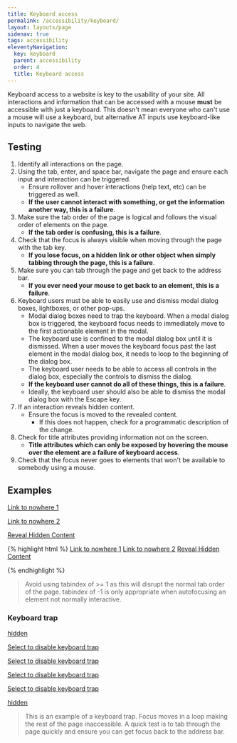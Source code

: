 ```yaml
---
title: Keyboard access
permalink: /accessibility/keyboard/
layout: layouts/page
sidenav: true
tags: accessibility
eleventyNavigation: 
  key: keyboard
  parent: accessibility
  order: 4
  title: Keyboard access
---
```


Keyboard access to a website is key to the usability of your site. All interactions and information that can be accessed with a mouse **must** be accessible with just a keyboard. This doesn't mean everyone who can't use a mouse will use a keyboard, but alternative AT inputs use keyboard-like inputs to navigate the web.

## Testing

1. Identify all interactions on the page.
2. Using the tab, enter, and space bar, navigate the page and ensure each input and interaction can be triggered.
    * Ensure rollover and hover interactions (help text, etc) can be triggered as well.
    * __If the user cannot interact with something, or get the information another way, this is a failure__.
3. Make sure the tab order of the page is logical and follows the visual order of elements on the page.
    * __If the tab order is confusing, this is a failure__.
4. Check that the focus is always visible when moving through the page with the tab key.
    * __If you lose focus, on a hidden link or other object when simply tabbing through the page, this is a failure__.
5. Make sure you can tab through the page and get back to the address bar.
    * __If you ever need your mouse to get back to an element, this is a failure__.
6. Keyboard users must be able to easily use and dismiss modal dialog boxes, lightboxes, or other pop-ups.
    * Modal dialog boxes need to trap the keyboard. When a modal dialog box is triggered, the keyboard focus needs to immediately move to the first actionable element in the modal.
    * The keyboard use is confined to the modal dialog box until it is dismissed. When a user moves the keyboard focus past the last element in the modal dialog box, it needs to loop to the beginning of the dialog box.
    * The keyboard user needs to be able to access all controls in the dialog box, especially the controls to dismiss the dialog.
    * __If the keyboard user cannot do all of these things, this is a failure__.
    * Ideally, the keyboard user should also be able to dismiss the modal dialog box with the Escape key.
7. If an interaction reveals hidden content.
    * Ensure the focus is moved to the revealed content.
        * If this does not happen, check for a programmatic description of the change.
8. Check for title attributes providing information not on the screen.
    * __Title attributes which can only be exposed by hovering the mouse over the element are a failure of keyboard access__.
9. Check that the focus never goes to elements that won't be available to somebody using a mouse.

## Examples

<a href="#">Link to nowhere 1</a>

<a href="#">Link to nowhere 2</a>

<a href="javascript:var link = document.getElementById('hiddenContent'); link.setAttribute('style', 'display: block'); link.focus();">Reveal Hidden Content</a>

<div id="hiddenContent" style="display:none;" tabindex='-1'>This div was hidden, now it's not!</div>

{% highlight html %}
<a href="#">Link to nowhere 1</a>
<a href="#">Link to nowhere 2</a>
<a href="javascript:var link = document.getElementById('hiddenContent'); link.setAttribute('style', 'display: block'); link.focus();">
  Reveal Hidden Content
</a>
<div id="hiddenContent"
	 style="display:none;"
	 tabindex='-1'>
	This div was hidden, now it's not!
</div>
{% endhighlight %}

> Avoid using tabindex of >= 1 as this will disrupt the normal tab order of the page. tabindex of -1 is only appropriate when autofocusing an element not normally interactive.

<h3 id='keyboard-trap'>Keyboard trap</h3>

<a class="sr-only moveFocus" href="#">hidden</a>

<a class="keyboardTrap" href="#">Select to disable keyboard trap</a>

<a class="keyboardTrap" href="#">Select to disable keyboard trap</a>

<a class="keyboardTrap" href="#">Select to disable keyboard trap</a>

<a class="keyboardTrap" href="#">Select to disable keyboard trap</a>

<a class="sr-only moveFocus" href="#">hidden</a>

> This is an example of a keyboard trap. Focus moves in a loop making the rest of the page inaccessible. A quick test is to tab through the page quickly and ensure you can get focus back to the address bar.

